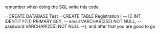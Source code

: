 remember when doing the SQL write this code

--CREATE DATABASE Test
--CREATE TABLE Registration (
--    ID INT IDENTITY(1,1) PRIMARY KEY,
--    email VARCHAR(255) NOT NULL,
--    password VARCHAR(255) NOT NULL
--);
and after that you are good to go

